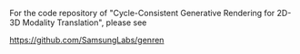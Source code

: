 For the code repository of "Cycle-Consistent Generative Rendering for 2D-3D Modality Translation", please see

https://github.com/SamsungLabs/genren


